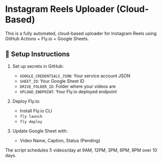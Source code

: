 
# Instagram Reels Uploader (Cloud-Based)

This is a fully automated, cloud-based uploader for Instagram Reels using GitHub Actions + Fly.io + Google Sheets.

## 🔧 Setup Instructions

1. Set up secrets in GitHub:
   - `GOOGLE_CREDENTIALS_JSON`: Your service account JSON
   - `SHEET_ID`: Your Google Sheet ID
   - `DRIVE_FOLDER_ID`: Folder where your videos are
   - `UPLOAD_ENDPOINT`: Your Fly.io deployed endpoint

2. Deploy Fly.io:
   - Install Fly.io CLI
   - `fly launch`
   - `fly deploy`

3. Update Google Sheet with:
   - Video Name, Caption, Status (Pending)

The script schedules 5 videos/day at 9AM, 12PM, 3PM, 6PM, 9PM over 10 days.
